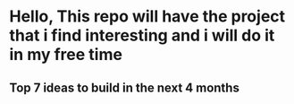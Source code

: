 # Hello, This repo will have the project that i find interesting and i will do it in my free time

## Top 7 ideas to build in the next 4 months

